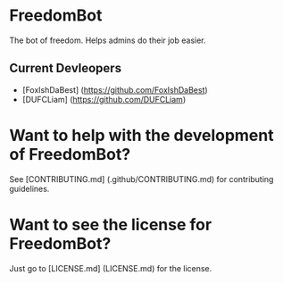 # FreedomBot #
The bot of freedom. Helps admins do their job easier.
## Current Devleopers ##
* [FoxIshDaBest] (https://github.com/FoxIshDaBest)
* [DUFCLiam] (https://github.com/DUFCLiam)

# Want to help with the development of FreedomBot? #
See [CONTRIBUTING.md] (.github/CONTRIBUTING.md) for contributing guidelines.

# Want to see the license for FreedomBot? #
Just go to [LICENSE.md] (LICENSE.md) for the license.
